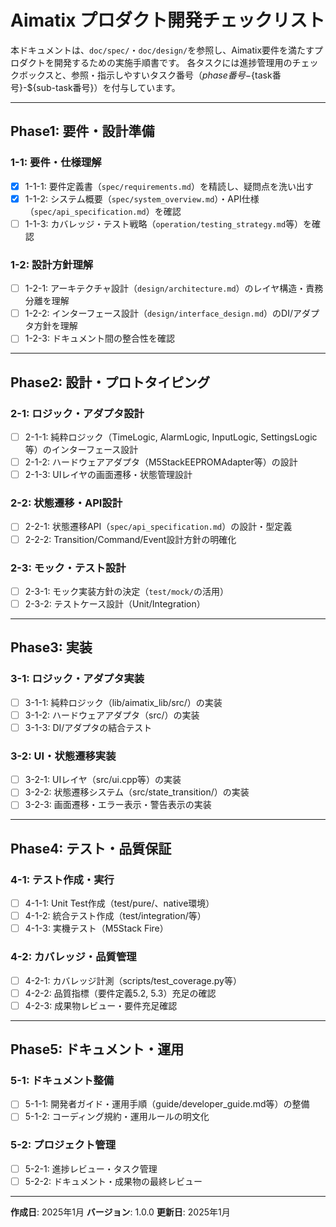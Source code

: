 # Aimatix プロダクト開発チェックリスト

本ドキュメントは、`doc/spec/`・`doc/design/`を参照し、Aimatix要件を満たすプロダクトを開発するための実施手順書です。
各タスクには進捗管理用のチェックボックスと、参照・指示しやすいタスク番号（${phase番号}-${task番号}-${sub-task番号}）を付与しています。

---

## Phase1: 要件・設計準備

### 1-1: 要件・仕様理解
- [x] 1-1-1: 要件定義書（`spec/requirements.md`）を精読し、疑問点を洗い出す
- [x] 1-1-2: システム概要（`spec/system_overview.md`）・API仕様（`spec/api_specification.md`）を確認
- [ ] 1-1-3: カバレッジ・テスト戦略（`operation/testing_strategy.md`等）を確認

### 1-2: 設計方針理解
- [ ] 1-2-1: アーキテクチャ設計（`design/architecture.md`）のレイヤ構造・責務分離を理解
- [ ] 1-2-2: インターフェース設計（`design/interface_design.md`）のDI/アダプタ方針を理解
- [ ] 1-2-3: ドキュメント間の整合性を確認

---

## Phase2: 設計・プロトタイピング

### 2-1: ロジック・アダプタ設計
- [ ] 2-1-1: 純粋ロジック（TimeLogic, AlarmLogic, InputLogic, SettingsLogic等）のインターフェース設計
- [ ] 2-1-2: ハードウェアアダプタ（M5StackEEPROMAdapter等）の設計
- [ ] 2-1-3: UIレイヤの画面遷移・状態管理設計

### 2-2: 状態遷移・API設計
- [ ] 2-2-1: 状態遷移API（`spec/api_specification.md`）の設計・型定義
- [ ] 2-2-2: Transition/Command/Event設計方針の明確化

### 2-3: モック・テスト設計
- [ ] 2-3-1: モック実装方針の決定（`test/mock/`の活用）
- [ ] 2-3-2: テストケース設計（Unit/Integration）

---

## Phase3: 実装

### 3-1: ロジック・アダプタ実装
- [ ] 3-1-1: 純粋ロジック（lib/aimatix_lib/src/）の実装
- [ ] 3-1-2: ハードウェアアダプタ（src/）の実装
- [ ] 3-1-3: DI/アダプタの結合テスト

### 3-2: UI・状態遷移実装
- [ ] 3-2-1: UIレイヤ（src/ui.cpp等）の実装
- [ ] 3-2-2: 状態遷移システム（src/state_transition/）の実装
- [ ] 3-2-3: 画面遷移・エラー表示・警告表示の実装

---

## Phase4: テスト・品質保証

### 4-1: テスト作成・実行
- [ ] 4-1-1: Unit Test作成（test/pure/、native環境）
- [ ] 4-1-2: 統合テスト作成（test/integration/等）
- [ ] 4-1-3: 実機テスト（M5Stack Fire）

### 4-2: カバレッジ・品質管理
- [ ] 4-2-1: カバレッジ計測（scripts/test_coverage.py等）
- [ ] 4-2-2: 品質指標（要件定義5.2, 5.3）充足の確認
- [ ] 4-2-3: 成果物レビュー・要件充足確認

---

## Phase5: ドキュメント・運用

### 5-1: ドキュメント整備
- [ ] 5-1-1: 開発者ガイド・運用手順（guide/developer_guide.md等）の整備
- [ ] 5-1-2: コーディング規約・運用ルールの明文化

### 5-2: プロジェクト管理
- [ ] 5-2-1: 進捗レビュー・タスク管理
- [ ] 5-2-2: ドキュメント・成果物の最終レビュー

---

**作成日**: 2025年1月
**バージョン**: 1.0.0
**更新日**: 2025年1月 